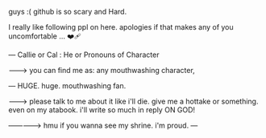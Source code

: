 guys :( github is so scary and Hard.

I really like following ppl on here. apologies if that makes any of you uncomfortable … ❤️‍🩹

— Callie or Cal : He or Pronouns of Character

———> you can find me as: any mouthwashing character, 

— HUGE. huge. mouthwashing fan. 

———> please talk to me about it like i'll die. give me a hottake or something. even on my atabook. i'll write so much in reply ON GOD!

—————> hmu if you wanna see my shrine. i'm proud.
—

